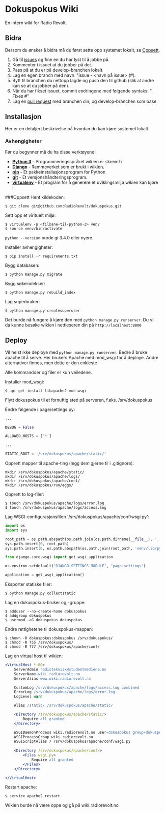 # Dokuspokus Wiki
En intern wiki for Radio Revolt.

## Bidra
Dersom du ønsker å bidra må du først sette opp systemet lokalt, se [Oppsett](/#Oppsett).

1. Gå til [issues](dokuspokus/issues) og finn en du har lyst til å jobbe på.
2. Kommenter i issuet at du jobber på det.
3. Pass på at du er på develop-branchen lokalt.
4. Lag en egen branch med navn: "issue - <navn på issue> (#<issue ID>).
5. Bytt til branchen du nettopp lagde og push den til github (slik at andre kan se at du jobber på den).
6. Når du har fikset issuet, commit endringene med følgende syntaks: "<hva du har gjort>. Fixes #<issue ID>"
7. Lag en [pull request](dokuspokus/pulls) med branchen din, og develop-branchen som base.

## Installasjon
Her er en detaljert beskrivelse på hvordan du kan kjøre systemet lokalt.

### Avhengigheter
Før du begynner må du ha disse verktøyene:
* __[Python 3]__ - Programmeringsspråket wikien er skrevet i.
* __[Django]__ - Rammeverket som er brukt i wikien.
* __[pip]__ - Et pakkeinstallasjonsprogram for Python.
* __[git]__ - Et versjonshåndteringsprogram.
* __[virtualenv]__ - Et program for å generere et uviklingsmiljø wikien kan kjøre i.

[Python 3]: https://www.python.org/
[Django]: https://www.djangoproject.com/
[pip]: https://pip.pypa.io/
[git]: https://git-scm.com/
[virtualenv]: https://virtualenv.pypa.io/

###Oppsett
Hent kildekoden:
```
$ git clone git@github.com:RadioRevolt/dokuspokus.git
```

Sett opp et virituelt miljø:

```
$ virtualenv -p <filbane-til-python-3> venv
$ source venv/bin/activate
```

`python --version` burde gi 3.4.0 eller nyere.


Installer avhengigheter:

```
$ pip install -r requirements.txt
```

Bygg databasen:

```
$ python manage.py migrate
```

Bygg søkeindekser:

```
$ python manage.py rebuild_index
```

Lag superbruker:

```
$ python manage.py createsuperuser
```

Det burde nå fungere å kjøre den med `python manage.py runserver`. Du vil da kunne besøke wikien i nettleseren din på `http://localhost:8000`

## Deploy
Vil helst ikke deploye med `python manage.py runserver`. Bedre å bruke apache til
å serve.
Her brukers Apache med mod_wsgi for å deploye. Andre alternativer finnes, men dette er den enkleste.

Alle kommandoer og filer er kun veiledene.

Installer mod_wsgi:

```
$ apt-get install libapache2-mod-wsgi
```

Flytt dokuspokus til et fornuftig sted på serveren, f.eks. /srv/dokuspokus

Endre følgende i page/settings.py:

```python
...

DEBUG = False

ALLOWED_HOSTS = ['*']

...

STATIC_ROOT = '/srv/dokuspokus/apache/static/'
```

Opprett mapper til apache-ting (legg dem gjerne til i .gitignore):

```
mkdir /srv/dokuspokus/apache/static/
mkdir /srv/dokuspokus/apache/logs/
mkdir /srv/dokuspokus/apache/conf/
mkdir /srv/dokuspokus/run/eggs/
```

Opprett to log-filer:

```
$ touch /srv/dokuspokus/apache/logs/error.log
$ touch /srv/dokuspokus/apache/logs/access.log
```

Lag WSGI-configurasjonsfilen '/srv/dokuspokus/apache/conf/wsgi.py':

```python
import os
import sys

root_path = os.path.abspath(os.path.join(os.path.dirname(__file__), '..', '..'))
sys.path.insert(0, root_path)
sys.path.insert(0, os.path.abspath(os.path.join(root_path, 'venv/lib/python3.4/site-packages/')))

from django.core.wsgi import get_wsgi_application

os.environ.setdefault("DJANGO_SETTINGS_MODULE", "page.settings")

application = get_wsgi_application()
```

Eksporter statiske filer:

```
$ python manage.py collectstatic
```

Lag en dokuspokus-bruker og -gruppe:

```
$ adduser --no-create-home dokuspokus
$ addgroup dokuspokus
$ usermod -aG dokuspokus dokuspokus
```

Endre rettighetene til dokuspokus-mappen:

```
$ chown -R dokuspokus:dokuspokus /srv/dokuspokus/
$ chmod -R 755 /srv/dokuspokus/
$ chmod -R 777 /srv/dokuspokus/apache/conf/
```

Lag en virtual host til wikien:

```apache
<VirtualHost *:80>
    ServerAdmin radioteknisk@studentmediene.no
    ServerName wiki.radiorevolt.no
    ServerAlias www.wiki.radiorevolt.no

    CustomLog /srv/dokuspokus/apache/logs/access.log combined
    ErrorLog /srv/dokuspokus/apache/logs/error.log
    LogLevel warn

    Alias /static/ /srv/dokuspokus/apache/static/

    <Directory /srv/dokuspokus/apache/static/>
        Require all granted
    </Directory>

    WSGIDaemonProcess wiki.radiorevolt.no user=dokuspokus group=dokuspokus processes=1 threads=15 maximum-requests=10000 python-path=/srv/dokuspokus/venv/lib/python3.4/site-packages python-eggs=/srv/dokuspokus/run/eggs
    WSGIProcessGroup wiki.radiorevolt.no
    WSGIScriptAlias / /srv/dokuspokus/apache/conf/wsgi.py
    
    <Directory /srv/dokuspokus/apache/conf/>
        <Files wsgi.py>
            Require all granted
        </Files>
    </Directory>

</VirtualHost>
```

Restart apache:

```
$ service apache2 restart
```

Wikien burde nå være oppe og gå på wiki.radiorevolt.no
